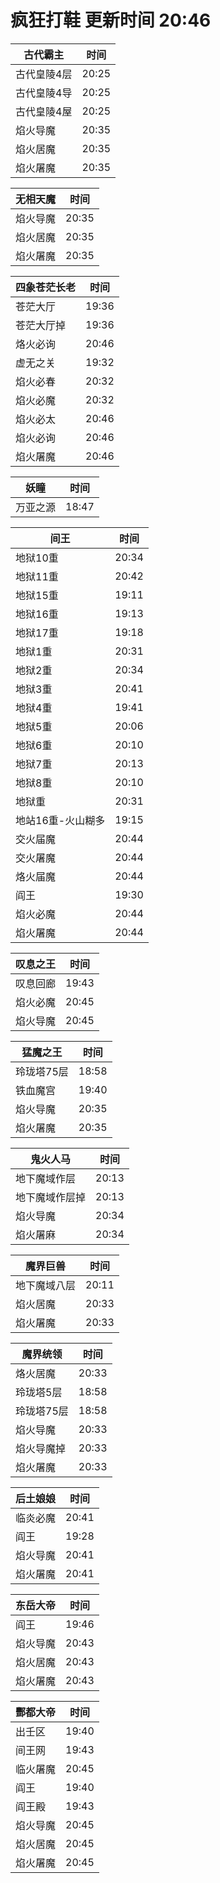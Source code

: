 # 疯狂打鞋 更新时间 20:46

| 古代霸主   | 时间    |
|--------|-------|
| 古代皇陵4层 | 20:25 |
| 古代皇陵4导 | 20:25 |
| 古代皇陵4屋 | 20:25 |
| 焰火导魔 | 20:35 |
| 焰火居魔 | 20:35 |
| 焰火屠魔 | 20:35 |

| 无相天魔   | 时间    |
|--------|-------|
| 焰火导魔 | 20:35 |
| 焰火居魔 | 20:35 |
| 焰火屠魔 | 20:35 |

| 四象苍茫长老   | 时间    |
|--------|-------|
| 苍茫大厅 | 19:36 |
| 苍茫大厅掉 | 19:36 |
| 烙火必询 | 20:46 |
| 虚无之关 | 19:32 |
| 焰火必春 | 20:32 |
| 焰火必魔 | 20:32 |
| 焰火必太 | 20:46 |
| 焰火必询 | 20:46 |
| 焰火屠魔 | 20:46 |

| 妖瞳   | 时间    |
|--------|-------|
| 万亚之源 | 18:47 |

| 间王   | 时间    |
|--------|-------|
| 地狱10重 | 20:34 |
| 地狱11重 | 20:42 |
| 地狱15重 | 19:11 |
| 地狱16重 | 19:13 |
| 地狱17重 | 19:18 |
| 地狱1重 | 20:31 |
| 地狱2重 | 20:34 |
| 地狱3重 | 20:41 |
| 地狱4重 | 19:41 |
| 地狱5重 | 20:06 |
| 地狱6重 | 20:10 |
| 地狱7重 | 20:13 |
| 地狱8重 | 20:10 |
| 地狱重 | 20:31 |
| 地站16重-火山糊多 | 19:15 |
| 交火届魔 | 20:44 |
| 交火屠魔 | 20:44 |
| 烙火届魔 | 20:44 |
| 阎王 | 19:30 |
| 焰火必魔 | 20:44 |
| 焰火屠魔 | 20:44 |

| 叹息之王   | 时间    |
|--------|-------|
| 叹息回廊 | 19:43 |
| 焰火必魔 | 20:45 |
| 焰火导魔 | 20:45 |

| 猛魔之王   | 时间    |
|--------|-------|
| 玲珑塔75层 | 18:58 |
| 铁血魔宫 | 19:40 |
| 焰火导魔 | 20:35 |
| 焰火屠魔 | 20:35 |

| 鬼火人马   | 时间    |
|--------|-------|
| 地下魔域作层 | 20:13 |
| 地下魔域作层掉 | 20:13 |
| 焰火导魔 | 20:34 |
| 焰火屠麻 | 20:34 |

| 魔界巨兽   | 时间    |
|--------|-------|
| 地下魔域八层 | 20:11 |
| 焰火居魔 | 20:33 |
| 焰火屠魔 | 20:33 |

| 魔界统领   | 时间    |
|--------|-------|
| 烙火居魔 | 20:33 |
| 玲珑塔5层 | 18:58 |
| 玲珑塔75层 | 18:58 |
| 焰火导魔 | 20:33 |
| 焰火导魔掉 | 20:33 |
| 焰火屠魔 | 20:33 |

| 后土娘娘   | 时间    |
|--------|-------|
| 临炎必魔 | 20:41 |
| 阎王 | 19:28 |
| 焰火导魔 | 20:41 |
| 焰火屠魔 | 20:41 |

| 东岳大帝   | 时间    |
|--------|-------|
| 阎王 | 19:46 |
| 焰火导魔 | 20:43 |
| 焰火居魔 | 20:43 |
| 焰火屠魔 | 20:43 |

| 酆都大帝   | 时间    |
|--------|-------|
| 出壬区 | 19:40 |
| 间王网 | 19:43 |
| 临火屠魔 | 20:45 |
| 阎王 | 19:40 |
| 阎王殿 | 19:43 |
| 焰火导魔 | 20:45 |
| 焰火居魔 | 20:45 |
| 焰火屠魔 | 20:45 |